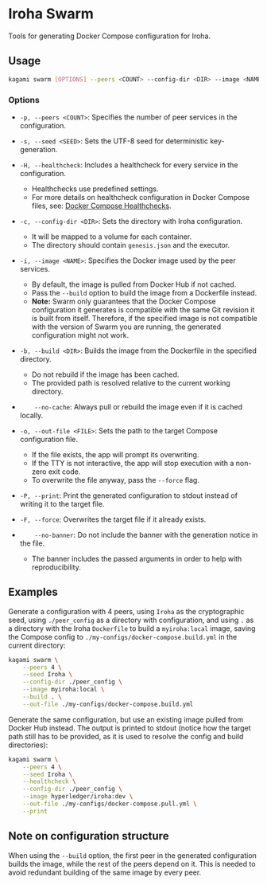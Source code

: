# Iroha Swarm

Tools for generating Docker Compose configuration for Iroha.

## Usage

```bash
kagami swarm [OPTIONS] --peers <COUNT> --config-dir <DIR> --image <NAME> --out-file <FILE>
```

### Options

- `-p, --peers <COUNT>`: Specifies the number of peer services in the configuration.

- `-s, --seed <SEED>`: Sets the UTF-8 seed for deterministic key-generation.

- `-H, --healthcheck`: Includes a healthcheck for every service in the configuration. 
  - Healthchecks use predefined settings. 
  - For more details on healthcheck configuration in Docker Compose files, see: [Docker Compose Healthchecks](https://docs.docker.com/compose/compose-file/compose-file-v3/#healthcheck).

- `-c, --config-dir <DIR>`: Sets the directory with Iroha configuration. 
  - It will be mapped to a volume for each container. 
  - The directory should contain `genesis.json` and the executor.

- `-i, --image <NAME>`: Specifies the Docker image used by the peer services. 
  - By default, the image is pulled from Docker Hub if not cached. 
  - Pass the `--build` option to build the image from a Dockerfile instead. 
  - **Note:** Swarm only guarantees that the Docker Compose configuration it generates is compatible with the same Git revision it is built from itself. Therefore, if the specified image is not compatible with the version of Swarm you are running, the generated configuration might not work.

- `-b, --build <DIR>`: Builds the image from the Dockerfile in the specified directory. 
  - Do not rebuild if the image has been cached. 
  - The provided path is resolved relative to the current working directory.

- `    --no-cache`: Always pull or rebuild the image even if it is cached locally.

- `-o, --out-file <FILE>`: Sets the path to the target Compose configuration file. 
  - If the file exists, the app will prompt its overwriting. 
  - If the TTY is not interactive, the app will stop execution with a non-zero exit code. 
  - To overwrite the file anyway, pass the `--force` flag.

- `-P, --print`: Print the generated configuration to stdout instead of writing it to the target file.

- `-F, --force`: Overwrites the target file if it already exists.

- `    --no-banner`: Do not include the banner with the generation notice in the file.
  - The banner includes the passed arguments in order to help with reproducibility.

## Examples

Generate a configuration with 4 peers, using `Iroha` as the cryptographic seed, using `./peer_config` as a directory with configuration, and using `.` as a directory with the Iroha `Dockerfile` to build a `myiroha:local` image, saving the Compose config to `./my-configs/docker-compose.build.yml` in the current directory: 

```bash
kagami swarm \
    --peers 4 \
    --seed Iroha \
    --config-dir ./peer_config \
    --image myiroha:local \
    --build . \
    --out-file ./my-configs/docker-compose.build.yml
```

Generate the same configuration, but use an existing image pulled from Docker Hub instead. The output is printed to stdout (notice how the target path still has to be provided, as it is used to resolve the config and build directories):

```bash
kagami swarm \
    --peers 4 \
    --seed Iroha \
    --healthcheck \
    --config-dir ./peer_config \
    --image hyperledger/iroha:dev \
    --out-file ./my-configs/docker-compose.pull.yml \
    --print
```

## Note on configuration structure

When using the `--build` option, the first peer in the generated configuration builds the image, while the rest of the peers depend on it. This is needed to avoid redundant building of the same image by every peer.